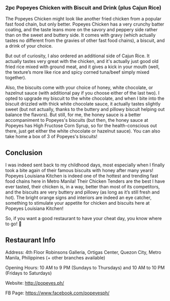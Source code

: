 <h3>2pc Popeyes Chicken with Biscuit and Drink (plus Cajun Rice)</h3>
The Popeyes Chicken might look like another fried chicken from a popular fast food chain, but only better. Popeyes Chicken has a very crunchy batter coating, and the taste leans more on the savory and peppery side rather than on the sweet and buttery side. It comes with gravy (which actually tastes no different from the gravies of other fast food chains), a biscuit, and a drink of your choice.

But out of curiosity, I also ordered an additional side of Cajun Rice. It actually tastes very great with the chicken, and it's actually just good old fried rice mixed with ground meat, and it gives a kick in your mouth (well, the texture’s more like rice and spicy corned tuna/beef simply mixed together).

Also, the biscuits come with your choice of honey, white chocolate, or hazelnut sauce (with additional pay if you choose either of the last two). I opted to upgrade my biscuit to the white chocolate, and when I bite into the biscuit drizzled with thick white chocolate sauce, it actually tastes slightly sweet (but not actually, thanks to the buttery and pillowy biscuit helping out balance the flavors). But still, for me, the honey sauce is a better accompaniment to Popeyes's biscuits (but then, the honey sauce at Popeyes has High Fructose Corn Syrup, so for the health-conscious out there, just get either the white chocolate or hazelnut sauce). You can also take home a box of 3 of Popeyes's biscuits!

<h2>Conclusion</h2>
I was indeed sent back to my childhood days, most especially when I finally took a bite again of their famous biscuits with honey after many years! Popeyes Louisiana Kitchen is indeed one of the hottest and trending fast food chains here in Metro Manila! Their Chicken Tenders are the best I have ever tasted, their chicken is, in a way, better than most of its competitors, and the biscuits are very buttery and pillowy (as long as it’s still fresh and hot). The bright orange signs and interiors are indeed an eye catcher, something to stimulate your appetite for chicken and biscuits here at Popeyes Louisiana Kitchen!

So, if you want a good restaurant to have your cheat day, you know where to go! 🙂

<h2>Restaurant Info</h2>
Address: 4th Floor Robinsons Galleria, Ortigas Center, Quezon City, Metro Manila, Philippines (+ other branches available)

Opening Hours: 10 AM to 9 PM (Sundays to Thursdays) and 10 AM to 10 PM (Fridays to Saturdays)

Website: http://popeyes.ph/

FB Page: https://www.facebook.com/popeyesph/